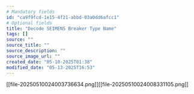 ```yaml
---
# Mandatory fields
id: "ca9f9fcd-1e15-4f21-abbd-03a0dd6afcc1"
# Optional fields
title: "Decode SEIMENS Breaker Type Name"
tags: []
source: ""
source_title: ""
source_description: ""
source_image_url: ""
created_date: "05-10-2025T01:38"
modified_date: "05-13-2025T16:53"
---
```


[[file-20250510024003736634.png]][[file-20250510024008331105.png]]